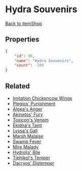 # Hydra Souvenirs

<no description available>

[Back to itemShop](../item-shops.md)

## Properties

```json
{
    "id": 90,
    "name": "Hydra Souvenirs",
    "count": -100
}
```

## Related

- [Imitation Chickencow Wings](../items/2266-imitation-chickencow-wings.md)
- [Plegios' Punishment](../items/2267-plegios-punishment.md)
- [Algea's Anger](../items/2268-algea-s-anger.md)
- [Akinetos' Fury](../items/2269-akinetos-fury.md)
- [Toxicon's Venom](../items/2270-toxicon-s-venom.md)
- [Ekidna's Taint](../items/2271-ekidna-s-taint.md)
- [Lyssa's Gall](../items/2272-lyssa-s-gall.md)
- [Marsh Malaise](../items/2273-marsh-malaise.md)
- [Swamp Fever](../items/2274-swamp-fever.md)
- [Mire Malady](../items/2275-mire-malady.md)
- [Hydrolis' Bile](../items/2276-hydrolis-bile.md)
- [Tiphikol's Temper](../items/2278-tiphikol-s-temper.md)
- [Dacryos' Distemper](../items/2277-dacryos-distemper.md)

